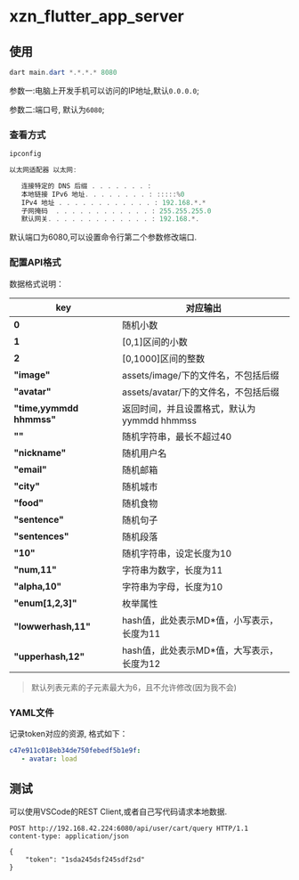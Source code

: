 # xzn_flutter_app_server

## 使用

```powershell
dart main.dart *.*.*.* 8080
```
参数一:电脑上开发手机可以访问的IP地址,默认`0.0.0.0`;

参数二:端口号, 默认为`6080`;

### 查看方式

```powershell
ipconfig
```
```powershell
以太网适配器 以太网:

   连接特定的 DNS 后缀 . . . . . . . :
   本地链接 IPv6 地址. . . . . . . . : :::::%0
   IPv4 地址 . . . . . . . . . . . . : 192.168.*.*
   子网掩码  . . . . . . . . . . . . : 255.255.255.0
   默认网关. . . . . . . . . . . . . : 192.168.*.
```
默认端口为6080,可以设置命令行第二个参数修改端口.

### 配置API格式

数据格式说明：

| key                      | 对应输出                                    |
| ------------------------ | -------------------------------------------|
| **0**                    | 随机小数                                    |
| **1**                    | [0,1]区间的小数                             |
| **2**                    | [0,1000]区间的整数                          |
| **"image"**              | assets/image/下的文件名，不包括后缀          |
| **"avatar"**             | assets/avatar/下的文件名，不包括后缀         |
| **"time,yymmdd hhmmss"** | 返回时间，并且设置格式，默认为yymmdd hhmmss   |
| **""**                   | 随机字符串，最长不超过40                     |
| **"nickname"**           | 随机用户名                                  |
| **"email"**              | 随机邮箱                                    |
| **"city"**               | 随机城市                                    |
| **"food"**               | 随机食物                                    |
| **"sentence"**           | 随机句子                                    |
| **"sentences"**          | 随机段落                                    |
| **"10"**                 | 随机字符串，设定长度为10                     |
| **"num,11"**             | 字符串为数字，长度为11                       |
| **"alpha,10"**           | 字符串为字母，长度为10                       |
| **"enum[1,2,3]"**        | 枚举属性                                    |
| **"lowwerhash,11"**      | hash值，此处表示MD*值，小写表示，长度为11     |
| **"upperhash,12"**       | hash值，此处表示MD*值，大写表示，长度为12     |
> 默认列表元素的子元素最大为6，且不允许修改(因为我不会)

### YAML文件

记录token对应的资源, 格式如下：

```yaml
c47e911c018eb34de750febedf5b1e9f:
   - avatar: load
```

## 测试
可以使用VSCode的REST Client,或者自己写代码请求本地数据.
```http
POST http://192.168.42.224:6080/api/user/cart/query HTTP/1.1
content-type: application/json

{
    "token": "1sda245dsf245sdf2sd"
}
```